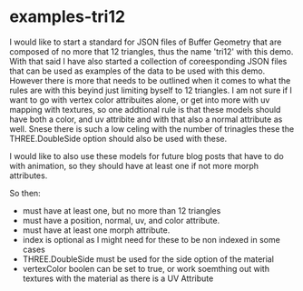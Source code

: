 # examples-tri12

I would like to start a standard for JSON files of Buffer Geometry that are composed of no more that 12 triangles, thus the name 'tri12' with this demo. With that said I have also started a collection of coreesponding JSON files that can be used as examples of the data to be used with this demo. However there is more that needs to be outlined when it comes to what the rules are with this beyind just limiting byself to 12 triangles. I am not sure if I want to go with vertex color attribuites alone, or get into more with uv mapping with textures, so one addtional rule is that these models should have both a color, and uv attribite and with that also a normal attribute as well. Snese there is such a low celing with the number of trinagles these the THREE.DoubleSide option should also be used with these.

I would like to also use these models for future blog posts that have to do with animation, so they should have at least one if not more morph attributes.

So then:
* must have at least one, but no more than 12 triangles
* must have a position, normal, uv, and color attribute.
* must have at least one morph attribute.
* index is optional as I might need for these to be non indexed in some cases
* THREE.DoubleSide must be used for the side option of the material
* vertexColor boolen can be set to true, or work soemthing out with textures with the material as there is a UV Attribute

